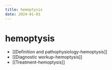 ```yaml
---
title: hemoptysis
date: 2024-01-01
---
```

# hemoptysis
* [[Definition and pathophysiology-hemoptysis]]
* [[Diagnostic workup-hemoptysis]]
* [[Treatment-hemoptysis]]
